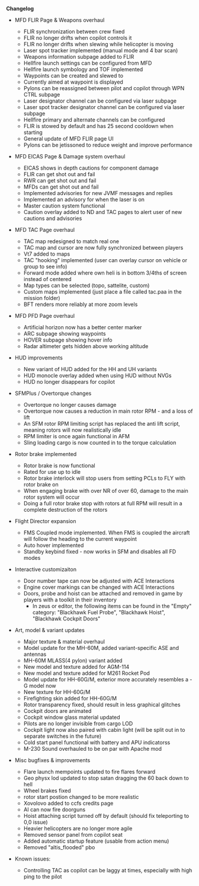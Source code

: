 **Changelog**
- MFD FLIR Page & Weapons overhaul
  - FLIR synchronization between crew fixed
  - FLIR no longer drifts when copilot controls it
  - FLIR no longer drifts when slewing while helicopter is moving
  - Laser spot tracker implemented (manual mode and 4 bar scan)
  - Weapons information subpage added to FLIR
  - Hellfire launch settings can be configured from MFD
  - Hellfire launch symbology and TOF implemented
  - Waypoints can be created and slewed to
  - Currently aimed at waypoint is displayed
  - Pylons can be reassigned between pilot and copilot through WPN CTRL subpage
  - Laser designator channel can be configured via laser subpage
  - Laser spot tracker designator channel can be configured via laser subpage
  - Hellfire primary and alternate channels can be configured 
  - FLIR is stowed by default and has 25 second cooldown when starting
  - General update of MFD FLIR page UI
  - Pylons can be jetissoned to reduce weight and improve performance

- MFD EICAS Page & Damage system overhaul
  - EICAS shows in depth cautions for component damage
  - FLIR can get shot out and fail
  - RWR can get shot out and fail
  - MFDs can get shot out and fail
  - Implemented advisories for new JVMF messages and replies
  - Implemented an advisory for when the laser is on 
  - Master caution system functional
  - Caution overlay added to ND and TAC pages to alert user of new cautions and advisories

- MFD TAC Page overhaul
  - TAC map redesigned to match real one
  - TAC map and cursor are now fully synchronized between players
  - Vt7 added to maps
  - TAC "hooking" implemented (user can overlay cursor on vehicle or group to see info)
  - Forward mode added where own heli is in bottom 3/4ths of screen instead of centered
  - Map types can be selected (topo, sattelite, custom)
  - Custom maps implemented (just place a file called tac.paa in the mission folder)
  - BFT renders more reliably at more zoom levels

- MFD PFD Page overhaul
  - Artificial horizon now has a better center marker
  - ARC subpage showing waypoints
  - HOVER subpage showing hover info
  - Radar altimeter gets hidden above working altitude

- HUD improvements
  - New variant of HUD added for the HH and UH variants
  - HUD monocle overlay added when using HUD without NVGs
  - HUD no longer disappears for copilot

- SFMPlus / Overtorque changes
  - Overtorque no longer causes damage
  - Overtorque now causes a reduction in main rotor RPM - and a loss of lift
  - An SFM rotor RPM limiting script has replaced the anti lift script, meaning rotors will now realistically idle
  - RPM limiter is once again functional in AFM
  - Sling loading cargo is now counted in to the torque calculation

- Rotor brake implemented
  - Rotor brake is now functional
  - Rated for use up to idle
  - Rotor brake interlock will stop users from setting PCLs to FLY with rotor brake on
  - When engaging brake with over NR of over 60, damage to the main rotor system will occur
  - Doing a full rotor brake stop with rotors at full RPM will result in a complete destruction of the rotors

- Flight Director expansion
  - FMS Coupled mode implemented. When FMS is coupled the aircraft will follow the heading to the current waypoint
  - Auto hover implemented
  - Standby keybind fixed - now works in SFM and disables all FD modes

- Interactive customizaiton
  - Door number tape can now be adjusted with ACE Interactions
  - Engine cover markings can be changed with ACE Interactions
  - Doors, probe and hoist can be attached and removed in game by players with a toolkit in their inventory
    - In zeus or editor, the following items can be found in the "Empty" category: "Blackhawk Fuel Probe", "Blackhawk Hoist", "Blackhawk Cockpit Doors"

- Art, model & variant updates
  - Major texture & material overhaul
  - Model update for the MH-60M, added variant-specific ASE and antennas
  - MH-60M MLASS(4 pylon) variant added
  - New model and texture added for AGM-114
  - New model and texture added for M261 Rocket Pod
  - Model update for HH-60G/M, exterior more accurately resembles a -G model now
  - New texture for HH-60G/M
  - Firefighting skin added for HH-60G/M
  - Rotor transparency fixed, should result in less graphical glitches
  - Cockpit doors are animated
  - Cockpit window glass material updated
  - Pilots are no longer invisible from cargo LOD
  - Cockpit light now also paired with cabin light (will be split out in to separate switches in the future)
  - Cold start panel functional with battery and APU indicatorss
  - M-230 Sound overhauled to be on par with Apache mod

- Misc bugfixes & improvements
  - Flare launch mempoints updated to fire flares forward
  - Geo physx lod updated to stop satan dragging the 60 back down to hell
  - Wheel brakes fixed
  - rotor start postion changed to be more realistic 
  - Xovolovo added to ccfs credits page 
  - AI can now fire doorguns
  - Hoist attaching script turned off by default (should fix teleporting to 0,0 issue)
  - Heavier helicopters are no longer more agile
  - Removed sensor panel from copilot seat
  - Added automatic startup feature (usable from action menu)
  - Removed "altis_flooded" pbo

- Known issues:
  - Controlling TAC as copilot can be laggy at times, especially with high ping to the pilot
